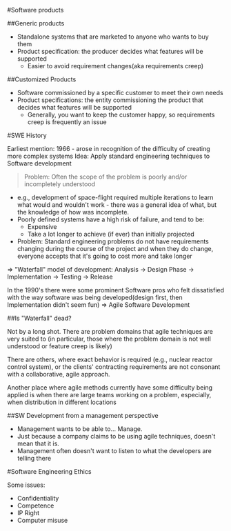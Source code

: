 #Software products

##Generic products

- Standalone systems that are marketed to anyone who wants to buy them
- Product specification: the producer decides what features will be supported
  - Easier to avoid requirement changes(aka requirements creep)

##Customized Products

- Software commissioned by a specific customer to meet their own needs
- Product specifications: the entity commissioning the product that decides what features will be supported
  - Generally, you want to keep the customer happy, so requirements creep is frequently an issue

#SWE History

Earliest mention: 1966 - arose in recognition of the difficulty of creating more complex systems
Idea: Apply standard engineering techniques to Software development

> Problem: Often the scope of the problem is poorly and/or incompletely understood
- e.g., development of space-flight required multiple iterations to learn what would and wouldn't work - there was a general idea of what, but the knowledge of how was incomplete.
- Poorly defined systems have a high risk of failure, and tend to be:
  - Expensive
  - Take a lot longer to achieve (if ever) than initially projected
- Problem: Standard engineering problems do not have requirements changing during the course of the project and when they do change, everyone accepts that it's going to cost more and take longer

=> "Waterfall" model of development: Analysis -> Design Phase -> Implementation -> Testing -> Release

In the 1990's there were some prominent Software pros who felt dissatisfied with the way software was being developed(design first, then Implementation didn't seem fun) => Agile Software Development

##Is "Waterfall" dead?

Not by a long shot. There are problem domains that agile techniques are very suited to (in particular, those where the problem domain is not well understood or feature creep is likely)

There are others, where exact behavior is required (e.g., nuclear reactor control system), or the clients' contracting requirements are not consonant with a collaborative, agile approach.

Another place where agile methods currently have some difficulty being applied is when there are large teams working on a problem, especially, when distribution in different locations

##SW Development from a management perspective

- Management wants to be able to... Manage.
- Just because a company claims to be using agile techniques, doesn't mean that it is.
- Management often doesn't want to listen to what the developers are telling there

#Software Engineering Ethics

Some issues:
- Confidentiality
- Competence
- IP Right
- Computer misuse
